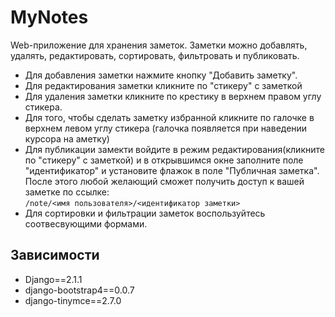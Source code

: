 MyNotes
=======

Web-приложение для хранения заметок. Заметки можно добавлять, удалять, редактировать, сортировать, фильтровать и публиковать.
+ Для добавления заметки нажмите кнопку "Добавить заметку".
+ Для редактирования заметки кликните по "стикеру" с заметкой
+ Для удаления заметки кликните по крестику в верхнем правом углу стикера.
+ Для того, чтобы сделать заметку избранной кликните по галочке в верхнем левом углу стикера (галочка появляется при наведении курсора на аметку)
+ Для публикации замекти войдите в режим редактирования(кликните по "стикеру" с заметкой) и в открывшимся окне заполните поле "идентификатор" и установите флажок в поле "Публичная заметка". После этого любой желающий сможет получить доступ к вашей заметке по ссылке:   
    ```/note/<имя пользователя>/<идентификатор заметки>```
+ Для сортировки и фильтрации заметок воспользуйтесь соотвесвующими формами.

Зависимости
-----------
+ Django==2.1.1
+ django-bootstrap4==0.0.7
+ django-tinymce==2.7.0
